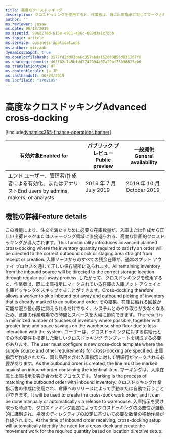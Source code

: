 ```yaml
---
title: 高度なクロスドッキング
description: クロスドッキングを使用すると、作業者は、既に出庫指示に対してマークされている在庫の入庫プット アウェイと出庫ピッキングをスキップすることができます。
author: ''
ms.reviewer: josaw
ms.date: 06/18/2019
ms.assetid: 9862278d-615e-e911-a96c-000d3a1c7bbb
ms.topic: article
ms.service: business-applications
ms.author: mirzaab
dynamics365pdf: true
ms.openlocfilehash: 3177fd2dd02ba6c357abda152603856d831267f6
ms.sourcegitcommit: d6ff62c145bfdd7742034a67a29bf75938823eb0
ms.translationtype: HT
ms.contentlocale: ja-JP
ms.lasthandoff: 06/24/2019
ms.locfileid: "1702195"
---
```

# <a name="advanced-cross-docking"></a><span data-ttu-id="a437c-103">高度なクロスドッキング</span><span class="sxs-lookup"><span data-stu-id="a437c-103">Advanced cross-docking</span></span>
[!include[dynamics365-finance-operations banner](../includes/dynamics365-finance-operations.md)]

| <span data-ttu-id="a437c-104">有効対象</span><span class="sxs-lookup"><span data-stu-id="a437c-104">Enabled for</span></span>    |  <span data-ttu-id="a437c-105">パブリック プレビュー</span><span class="sxs-lookup"><span data-stu-id="a437c-105">Public preview</span></span> | <span data-ttu-id="a437c-106">一般提供</span><span class="sxs-lookup"><span data-stu-id="a437c-106">General availability</span></span> | 
| ---------- | ---------- |---------- |
|<span data-ttu-id="a437c-107">エンド ユーザー、管理者/作成者による有効化、またはアナリスト</span><span class="sxs-lookup"><span data-stu-id="a437c-107">End users by admins, makers, or analysts</span></span>|<span data-ttu-id="a437c-108">2019 年 7 月</span><span class="sxs-lookup"><span data-stu-id="a437c-108">July 2019</span></span>| <span data-ttu-id="a437c-109">2019 年 10 月</span><span class="sxs-lookup"><span data-stu-id="a437c-109">October 2019</span></span>|






## <a name="feature-details"></a><span data-ttu-id="a437c-110">機能の詳細</span><span class="sxs-lookup"><span data-stu-id="a437c-110">Feature details</span></span>
<!--feature detail start -->
<span data-ttu-id="a437c-111">この機能により、注文を満たすために必要な在庫数量が、入庫または作成から正しい出荷ドックまたはステージング領域に直接送られる、高度な計画的クロスドッキングが導入されます。</span><span class="sxs-lookup"><span data-stu-id="a437c-111">This functionality introduces advanced planned cross-docking where the inventory quantity required to satisfy an order will be directed to the correct outbound dock or staging area straight from receipt or creation.</span></span> <span data-ttu-id="a437c-112">入庫ソースからのすべての残余在庫が、通常のプット アウェイ プロセスを通じて正しい保存場所に送られます。</span><span class="sxs-lookup"><span data-stu-id="a437c-112">All remaining inventory from the inbound source will be directed to the correct storage location through regular put-away process.</span></span> <span data-ttu-id="a437c-113">したがって、クロスドッキングを使用すると、作業者は、既に出庫指示にマークされている在庫の入庫プット アウェイと出庫ピッキングをスキップすることができます。</span><span class="sxs-lookup"><span data-stu-id="a437c-113">Cross-docking therefore allows a worker to skip inbound put away and outbound picking of inventory that is already marked to an outbound order.</span></span> <span data-ttu-id="a437c-114">その結果、在庫に触れる回数が可能な限り最小限に抑えられるだけでなく、システムとのやり取りが少なくなるため、倉庫の作業現場での時間とスペースを大幅に節約できます。</span><span class="sxs-lookup"><span data-stu-id="a437c-114">The result is a minimized number of touches of inventory where possible, together with greater time and space savings on the warehouse shop floor due to less interaction with the system.</span></span> <span data-ttu-id="a437c-115">ユーザーは、クロスドッキングに対する供給元とその他の要件を指定した新しいクロスドッキング テンプレートを構成する必要があります。</span><span class="sxs-lookup"><span data-stu-id="a437c-115">The user must configure a new cross-dock template where the supply source and other requirements for cross-docking are specified.</span></span> <span data-ttu-id="a437c-116">出庫指示が作成されたら、同じ品目を含む入庫指示に対して明細行がマークされる必要があります。</span><span class="sxs-lookup"><span data-stu-id="a437c-116">As the outbound order is created, the line must be marked against an inbound order containing the identical item.</span></span> <span data-ttu-id="a437c-117">マーキングは、入庫在庫と出庫指示を突き合わせるプロセスです。</span><span class="sxs-lookup"><span data-stu-id="a437c-117">Marking is the process of matching the outbound order with inbound inventory.</span></span> <span data-ttu-id="a437c-118">クロスドッキング作業指示書の作成に使用され、倉庫へのリリースによって手動または自動で行うことができます。</span><span class="sxs-lookup"><span data-stu-id="a437c-118">It will be used to create the cross-dock work order, and it can be done manually or automatically via release to warehouse.</span></span> <span data-ttu-id="a437c-119">入庫指示を受け取った時点で、クロスドッキング設定によってクロスドッキングの必要性が自動的に識別され、場所のディレクティブの設定に基づいて必要な数量の移動作業が作成されます。</span><span class="sxs-lookup"><span data-stu-id="a437c-119">At the time of inbound order receiving, cross-docking setup will automatically identify the need for a cross-dock and create the movement work for the required quantity based on location directive setup.</span></span>
<!--feature detail end -->










